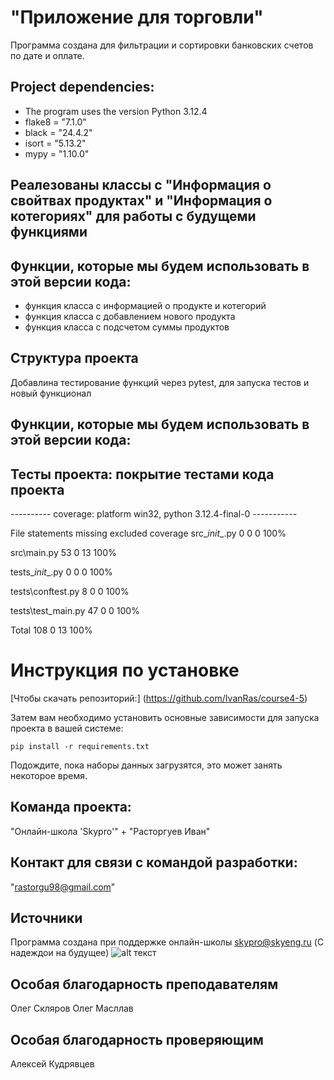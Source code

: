 # "Приложение для торговли"

Программа создана для фильтрации и сортировки банковских счетов по дате и оплате.

## Project dependencies:
* The program uses the version Python 3.12.4
* flake8 = "7.1.0"
* black = "24.4.2"
* isort = "5.13.2"
* mypy = "1.10.0"


## Реалезованы классы с "Информация о свойтвах продуктах" и "Информация о котегориях" для работы с будущеми функциями

## Функции, которые мы будем использовать в этой версии кода:

* функция класса с информацией о продукте и котегорий 
* функция класса с добавлением нового продукта 
* функция класса с подсчетом суммы продуктов



## Структура проекта
Добавлина тестирование функций через pytest, для запуска тестов и новый функционал


## Функции, которые мы будем использовать в этой версии кода:
## Тесты проекта: покрытие тестами кода проекта 
---------- coverage: platform win32, python 3.12.4-final-0 -----------       

File	statements	missing	excluded	coverage
src\__init__.py	0	0	0	100%

src\main.py	53	0	13	100%

tests\__init__.py	0	0	0	100%

tests\conftest.py	8	0	0	100%

tests\test_main.py	47	0	0	100%

Total	108	0	13	100%


# Инструкция по установке
[Чтобы скачать репозиторий:] (https://github.com/IvanRas/course4-5)

Затем вам необходимо установить основные зависимости для запуска проекта в вашей системе:

```pip install -r requirements.txt```

Подождите, пока наборы данных загрузятся, это может занять некоторое время. 

## Команда проекта:

"Онлайн-школа 'Skypro'" + 
"Расторгуев Иван"

## Контакт для связи с командой разработки:
"rastorgu98@gmail.com"

## Источники
Программа создана при поддержке онлайн-школы [skypro@skyeng.ru](https://sky.pro/#giftpopup) (С надеждои на будущее)
 ![alt текст](https://static.tildacdn.com/tild3364-3965-4237-b664-363533643431/Group_1321317003.svg)

## Особая благодарность преподавателям 

Олег Скляров
Олег Масллав

## Особая благодарность проверяющим 

Алексей Кудрявцев
